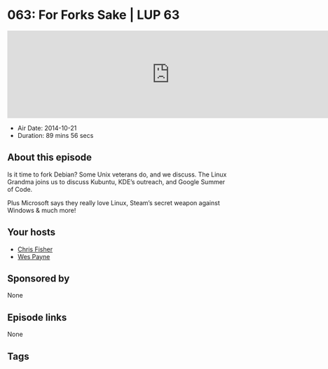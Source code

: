 # 063: For Forks Sake | LUP 63

<iframe src="https://player.fireside.fm/v2/RUkczH-V+5wQqS4Ob?theme=dark" width="740" height="200" frameborder="0" scrolling="no"></iframe>

* Air Date: 2014-10-21
* Duration: 89 mins 56 secs

## About this episode

Is it time to fork Debian? Some Unix veterans do, and we discuss. The Linux Grandma joins us to discuss Kubuntu, KDE’s outreach, and Google Summer of Code. 

Plus Microsoft says they really love Linux, Steam’s secret weapon against Windows & much more!

## Your hosts
* [Chris Fisher](https://linuxunplugged.com/hosts/chrislas)
* [Wes Payne](https://linuxunplugged.com/hosts/wes)

## Sponsored by

None



## Episode links

None



## Tags

